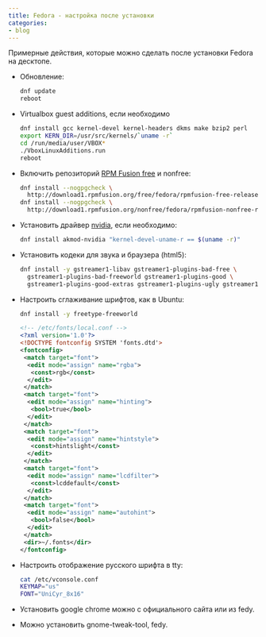 ```yaml
---
title: Fedora - настройка после установки
categories:
- blog
---
```


Примерные действия, которые можно сделать после установки Fedora на десктопе.

* Обновление:

  ```bash
  dnf update
  reboot
  ```

* Virtualbox guest additions, если необходимо

  ```bash
  dnf install gcc kernel-devel kernel-headers dkms make bzip2 perl
  export KERN_DIR=/usr/src/kernels/`uname -r`
  cd /run/media/user/VBOX*
  ./VboxLinuxAdditions.run
  reboot
  ```

* Включить репозиторий [RPM Fusion free][1] и nonfree:

  ```bash
  dnf install --nogpgcheck \
    http://download1.rpmfusion.org/free/fedora/rpmfusion-free-release-22.noarch.rpm
  dnf install --nogpgcheck \
    http://download1.rpmfusion.org/nonfree/fedora/rpmfusion-nonfree-release-22.noarch.rpm
  ```

* Установить драйвер [nvidia][2], если необходимо:

  ```bash
  dnf install akmod-nvidia "kernel-devel-uname-r == $(uname -r)"
  ```

* Установить кодеки для звука и браузера (html5):

  ```bash
  dnf install -y gstreamer1-libav gstreamer1-plugins-bad-free \
    gstreamer1-plugins-bad-freeworld gstreamer1-plugins-good \
    gstreamer1-plugins-good-extras gstreamer1-plugins-ugly gstreamer1-vaapi
  ```

* Настроить сглаживание шрифтов, как в Ubuntu:

  ```bash
  dnf install -y freetype-freeworld
  ```

  ```xml
  <!-- /etc/fonts/local.conf -->
  <?xml version='1.0'?>
  <!DOCTYPE fontconfig SYSTEM 'fonts.dtd'>
  <fontconfig>
   <match target="font">
    <edit mode="assign" name="rgba">
     <const>rgb</const>
    </edit>
   </match>
   <match target="font">
    <edit mode="assign" name="hinting">
     <bool>true</bool>
    </edit>
   </match>
   <match target="font">
    <edit mode="assign" name="hintstyle">
     <const>hintslight</const>
    </edit>
   </match>
   <match target="font">
    <edit mode="assign" name="lcdfilter">
     <const>lcddefault</const>
    </edit>
   </match>
   <match target="font">
    <edit mode="assign" name="autohint">
     <bool>false</bool>
    </edit>
   </match>
   <dir>~/.fonts</dir>
  </fontconfig>
  ```

* Настроить отображение русского шрифта в tty:

  ```bash
  cat /etc/vconsole.conf
  KEYMAP="us"
  FONT="UniCyr_8x16"
  ```

* Установить google chrome можно с официального сайта или из fedy.

* Можно установить gnome-tweak-tool, fedy.


[1]: http://rpmfusion.org/Configuration
[2]: http://rpmfusion.org/Howto/nVidia
